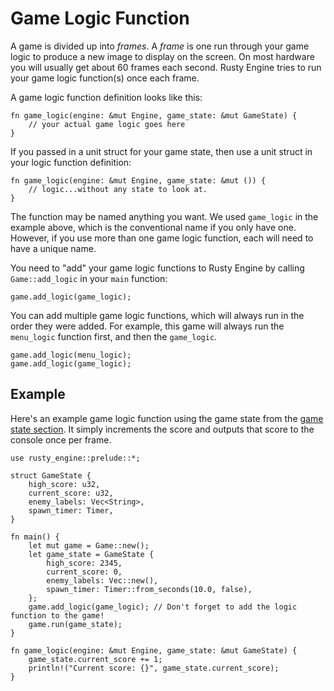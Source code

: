 # Game Logic Function

A game is divided up into _frames_. A _frame_ is one run through your game logic to produce a new image to display on the screen. On most hardware you will usually get about 60 frames each second.  Rusty Engine tries to run your game logic function(s) once each frame.

A game logic function definition looks like this:

```rust,ignore
fn game_logic(engine: &mut Engine, game_state: &mut GameState) {
    // your actual game logic goes here
}
```

If you passed in a unit struct for your game state, then use a unit struct in your logic function definition:

```rust,ignore
fn game_logic(engine: &mut Engine, game_state: &mut ()) {
    // logic...without any state to look at.
}
```

The function may be named anything you want. We used `game_logic` in the example above, which is the conventional name if you only have one. However, if you use more than one game logic function, each will need to have a unique name.

You need to "add" your game logic functions to Rusty Engine by calling `Game::add_logic` in your `main` function:

```rust,ignore
game.add_logic(game_logic);
```

You can add multiple game logic functions, which will always run in the order they were added. For example, this game will always run the `menu_logic` function first, and then the `game_logic`.

```rust,ignore
game.add_logic(menu_logic);
game.add_logic(game_logic);
```

## Example

Here's an example game logic function using the game state from the [game state section](20-game-state.md). It simply increments the score and outputs that score to the console once per frame.

```rust,ignore
use rusty_engine::prelude::*;

struct GameState {
    high_score: u32,
    current_score: u32,
    enemy_labels: Vec<String>,
    spawn_timer: Timer,
}

fn main() {
    let mut game = Game::new();
    let game_state = GameState {
        high_score: 2345,
        current_score: 0,
        enemy_labels: Vec::new(),
        spawn_timer: Timer::from_seconds(10.0, false),
    };
    game.add_logic(game_logic); // Don't forget to add the logic function to the game!
    game.run(game_state);
}

fn game_logic(engine: &mut Engine, game_state: &mut GameState) {
    game_state.current_score += 1;
    println!("Current score: {}", game_state.current_score);
}
```
